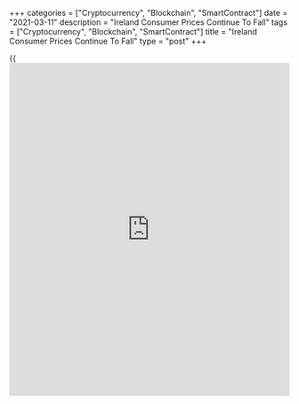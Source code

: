+++
categories = ["Cryptocurrency", "Blockchain", "SmartContract"]
date = "2021-03-11"
description = "Ireland Consumer Prices Continue To Fall"
tags = ["Cryptocurrency", "Blockchain", "SmartContract"]
title = "Ireland Consumer Prices Continue To Fall"
type = "post"
+++

{{<iframe id="large-banner" src="https://www.bounty.group/#slide=26.0" width="100%" height="600" scrolling="no" style="border: 0px solid rgb(216, 221, 230); border-radius: 3px;">}}

Ireland's consumer prices continued to decline in February, data from
the Central Statistics Office showed on Thursday.

The consumer price index decreased 0.4 percent year-on-year in February,
following a 0.2 percent fall in January.

Prices for clothing and footwear fell 6.8 percent yearly in February.
Prices for transport and furnishings, household equipment and routine
household maintenance declined by 2.7 percent, each.

Prices and food and non-alcoholic beverages decreased by 1.9 percent.

On a month-on-month basis, consumer prices rose 0.4 percent in February,
following a 0.1 percent increase in the prior month.

The EU measure of inflation, the harmonized index of consumer prices, or
HICP, fell 0.4 percent annually in February, following a 0.1 percent
decline in the preceding month.

On a monthly basis, the HICP increased 0.3 percent in February,
following a 0.2 percent rise in the previous month.

For comments and feedback [contact](https://www.playgroundfx.com/contact/): editorial@rtt[news](https://www.letsplayfx.com/blog/forex-news-website/).com

[Economic News][1]

 **What parts of the world are seeing the best (and worst) economic
performances lately? Click[here][2] to check out our [Econ Scorecard][2]
and find out! See up-to-the-moment [ranking](https://www.playgroundfx.com/blog/crypto-exchange-ranking/)s for the best and worst
performers in [GDP][3], [unemployment rate][4], [inflation][5] and much
more.**

   1. www.rtt[news](https://www.letsplayfx.com/blog/forex-news-website/).com/Content/EconomicNews.aspx
   2. www.rtt[news](https://www.letsplayfx.com/blog/forex-news-website/).com/economic-scorecard/world-rank/industrial-production/highest-performance.aspx
   3. www.rtt[news](https://www.letsplayfx.com/blog/forex-news-website/).com/economic-scorecard/world-rank/GDP/highest-performance.aspx
   4. www.rtt[news](https://www.letsplayfx.com/blog/forex-news-website/).com/economic-scorecard/world-rank/unemployment-rate/lowest-performance.aspx
   5. www.rtt[news](https://www.letsplayfx.com/blog/forex-news-website/).com/economic-scorecard/world-rank/CPI/highest-performance.aspx